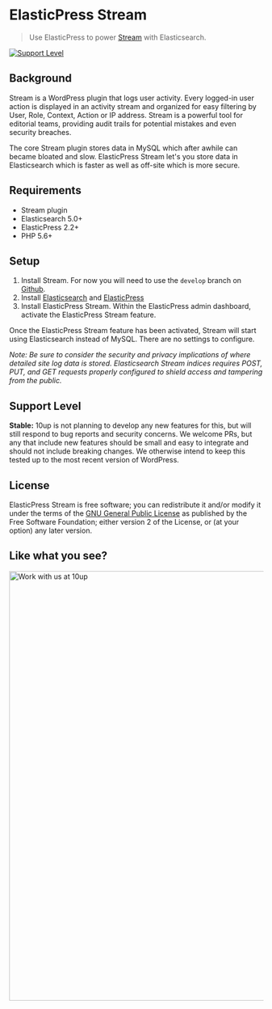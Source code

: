 # ElasticPress Stream

> Use ElasticPress to power [Stream](https://wordpress.org/plugins/stream/) with Elasticsearch.

[![Support Level](https://img.shields.io/badge/support-stable-blue.svg)](#support-level)

## Background

Stream is a WordPress plugin that logs user activity. Every logged-in user action is displayed in an activity stream and organized for easy filtering by User, Role, Context, Action or IP address. Stream is a powerful tool for editorial teams, providing audit trails for potential mistakes and even security breaches.

The core Stream plugin stores data in MySQL which after awhile can became bloated and slow. ElasticPress Stream let's you store data in Elasticsearch which is faster as well as off-site which is more secure.

## Requirements

* Stream plugin
* Elasticsearch 5.0+
* ElasticPress 2.2+
* PHP 5.6+

## Setup

1. Install Stream. For now you will need to use the `develop` branch on [Github](https://github.com/xwp/stream).
2. Install [Elasticsearch](https://www.elastic.co/products/elasticsearch) and [ElasticPress](https://wordpress.org/plugins/elasticpress/)
3. Install ElasticPress Stream. Within the ElasticPress admin dashboard, activate the ElasticPress Stream feature.

Once the ElasticPress Stream feature has been activated, Stream will start using Elasticsearch instead of MySQL. There are no settings to configure.

*Note: Be sure to consider the security and privacy implications of where detailed site log data is stored. Elasticsearch Stream indices requires POST, PUT, and GET requests properly configured to shield access and tampering from the public.*

## Support Level

**Stable:** 10up is not planning to develop any new features for this, but will still respond to bug reports and security concerns. We welcome PRs, but any that include new features should be small and easy to integrate and should not include breaking changes. We otherwise intend to keep this tested up to the most recent version of WordPress.

## License

ElasticPress Stream is free software; you can redistribute it and/or modify it under the terms of the [GNU General Public License](http://www.gnu.org/licenses/gpl-2.0.html) as published by the Free Software Foundation; either version 2 of the License, or (at your option) any later version.

## Like what you see?

<a href="http://10up.com/contact/"><img src="https://10up.com/uploads/2016/10/10up-Github-Banner.png" width="850" alt="Work with us at 10up"></a>
